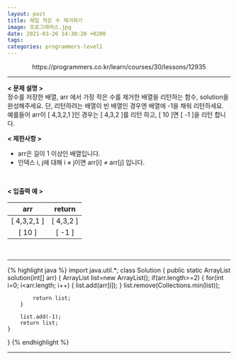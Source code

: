 ```yaml
---
layout: post
title: 제일 작은 수 제거하기
image: 프로그래머스.jpg
date: 2021-03-26 14:30:20 +0200
tags:
categories: programmers-level1
---
```

<center>https://programmers.co.kr/learn/courses/30/lessons/12935</center>

***


**< 문제 설명 >**  
정수를 저장한 배열, arr 에서 가장 작은 수를 제거한 배열을 리턴하는 함수, solution을 완성해주세요. 단, 리턴하려는 배열이 빈 배열인 경우엔 배열에 -1을 채워 리턴하세요. 예를들어 arr이 [ 4,3,2,1 ]인 경우는 [ 4,3,2 ]를 리턴 하고, [ 10 ]면 [ -1 ]을 리턴 합니다.

  

**< 제한사항 >**  

* arr은 길이 1 이상인 배열입니다.
* 인덱스 i, j에 대해 i ≠ j이면 arr[i] ≠ arr[j] 입니다.
 <br>  



**< 입출력 예 >**  

|arr|return|
|:---:|:---:|
| [ 4,3,2,1 ] | [ 4,3,2 ] |
| [ 10 ] | [ -1 ] |


<br>




  

*** 




{% highlight java %}
import java.util.*;
class Solution {
    public static ArrayList<Integer> solution(int[] arr) {
    	ArrayList<Integer> list=new ArrayList<Integer>();
    	if(arr.length>=2)
    	{
    		for(int i=0; i<arr.length; i++)
    		{
    			list.add(arr[i]);
    		}
    		list.remove(Collections.min(list));
    		
    		return list;
    	}
    	
    	list.add(-1);
    	return list;
    }
}
{% endhighlight %}

***
